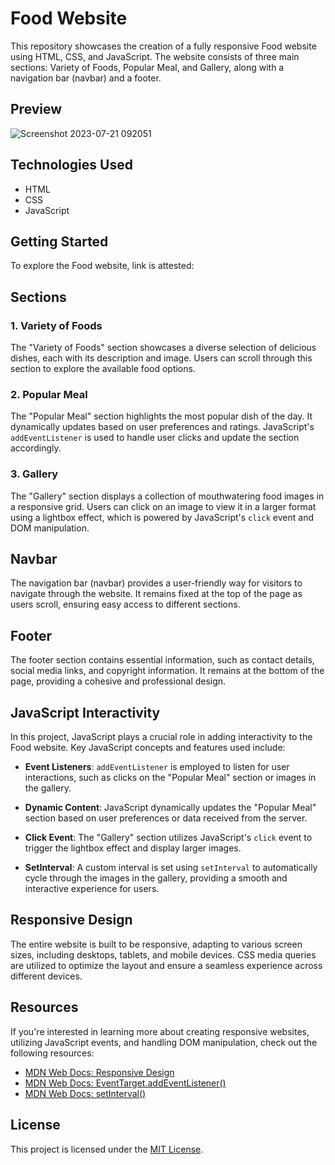 # Food Website

This repository showcases the creation of a fully responsive Food website using HTML, CSS, and JavaScript. The website consists of three main sections: Variety of Foods, Popular Meal, and Gallery, along with a navigation bar (navbar) and a footer.

## Preview

![Screenshot 2023-07-21 092051](https://github.com/Rishabh1662/Food-it-is/assets/130847211/ea79b942-52c8-481c-b2a9-efd83c972119)


## Technologies Used

- HTML
- CSS
- JavaScript

## Getting Started

To explore the Food website, link is attested:


## Sections

### 1. Variety of Foods

The "Variety of Foods" section showcases a diverse selection of delicious dishes, each with its description and image. Users can scroll through this section to explore the available food options.

### 2. Popular Meal

The "Popular Meal" section highlights the most popular dish of the day. It dynamically updates based on user preferences and ratings. JavaScript's `addEventListener` is used to handle user clicks and update the section accordingly.

### 3. Gallery

The "Gallery" section displays a collection of mouthwatering food images in a responsive grid. Users can click on an image to view it in a larger format using a lightbox effect, which is powered by JavaScript's `click` event and DOM manipulation.

## Navbar

The navigation bar (navbar) provides a user-friendly way for visitors to navigate through the website. It remains fixed at the top of the page as users scroll, ensuring easy access to different sections.

## Footer

The footer section contains essential information, such as contact details, social media links, and copyright information. It remains at the bottom of the page, providing a cohesive and professional design.

## JavaScript Interactivity

In this project, JavaScript plays a crucial role in adding interactivity to the Food website. Key JavaScript concepts and features used include:

- **Event Listeners**: `addEventListener` is employed to listen for user interactions, such as clicks on the "Popular Meal" section or images in the gallery.

- **Dynamic Content**: JavaScript dynamically updates the "Popular Meal" section based on user preferences or data received from the server.

- **Click Event**: The "Gallery" section utilizes JavaScript's `click` event to trigger the lightbox effect and display larger images.

- **SetInterval**: A custom interval is set using `setInterval` to automatically cycle through the images in the gallery, providing a smooth and interactive experience for users.

## Responsive Design

The entire website is built to be responsive, adapting to various screen sizes, including desktops, tablets, and mobile devices. CSS media queries are utilized to optimize the layout and ensure a seamless experience across different devices.

## Resources

If you're interested in learning more about creating responsive websites, utilizing JavaScript events, and handling DOM manipulation, check out the following resources:

- [MDN Web Docs: Responsive Design](https://developer.mozilla.org/en-US/docs/Web/Design/Responsive_Web_Design)
- [MDN Web Docs: EventTarget.addEventListener()](https://developer.mozilla.org/en-US/docs/Web/API/EventTarget/addEventListener)
- [MDN Web Docs: setInterval()](https://developer.mozilla.org/en-US/docs/Web/API/WindowOrWorkerGlobalScope/setInterval)

## License

This project is licensed under the [MIT License](LICENSE).
